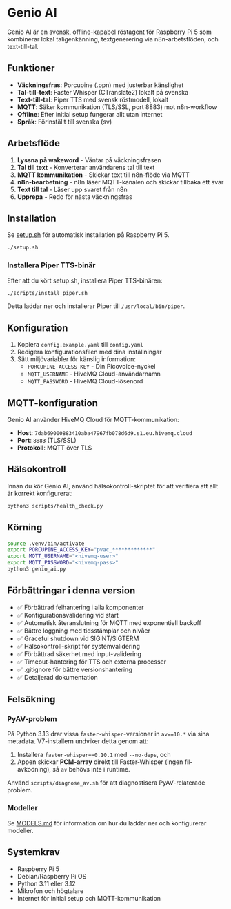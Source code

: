 # Genio AI

Genio AI är en svensk, offline-kapabel röstagent för Raspberry Pi 5 som kombinerar lokal taligenkänning, textgenerering via n8n-arbetsflöden, och text-till-tal.

## Funktioner

- **Väckningsfras**: Porcupine (.ppn) med justerbar känslighet
- **Tal-till-text**: Faster Whisper (CTranslate2) lokalt på svenska
- **Text-till-tal**: Piper TTS med svensk röstmodell, lokalt
- **MQTT**: Säker kommunikation (TLS/SSL, port 8883) mot n8n-workflow
- **Offline**: Efter initial setup fungerar allt utan internet
- **Språk**: Förinställt till svenska (sv)

## Arbetsflöde

1. **Lyssna på wakeword** - Väntar på väckningsfrasen
2. **Tal till text** - Konverterar användarens tal till text
3. **MQTT kommunikation** - Skickar text till n8n-flöde via MQTT
4. **n8n-bearbetning** - n8n läser MQTT-kanalen och skickar tillbaka ett svar
5. **Text till tal** - Läser upp svaret från n8n
6. **Upprepa** - Redo för nästa väckningsfras

## Installation

Se [setup.sh](setup.sh) för automatisk installation på Raspberry Pi 5.

```bash
./setup.sh
```

### Installera Piper TTS-binär

Efter att du kört setup.sh, installera Piper TTS-binären:

```bash
./scripts/install_piper.sh
```

Detta laddar ner och installerar Piper till `/usr/local/bin/piper`.

## Konfiguration

1. Kopiera `config.example.yaml` till `config.yaml`
2. Redigera konfigurationsfilen med dina inställningar
3. Sätt miljövariabler för känslig information:
   - `PORCUPINE_ACCESS_KEY` - Din Picovoice-nyckel
   - `MQTT_USERNAME` - HiveMQ Cloud-användarnamn
   - `MQTT_PASSWORD` - HiveMQ Cloud-lösenord

## MQTT-konfiguration

Genio AI använder HiveMQ Cloud för MQTT-kommunikation:
- **Host**: `7dab69000883410aba47967fb078d6d9.s1.eu.hivemq.cloud`
- **Port**: `8883` (TLS/SSL)
- **Protokoll**: MQTT över TLS

## Hälsokontroll

Innan du kör Genio AI, använd hälsokontroll-skriptet för att verifiera att allt är korrekt konfigurerat:

```bash
python3 scripts/health_check.py
```

## Körning

```bash
source .venv/bin/activate
export PORCUPINE_ACCESS_KEY="pvac_*************"
export MQTT_USERNAME="<hivemq-user>"
export MQTT_PASSWORD="<hivemq-pass>"
python3 genio_ai.py
```

## Förbättringar i denna version

- ✅ Förbättrad felhantering i alla komponenter
- ✅ Konfigurationsvalidering vid start
- ✅ Automatisk återanslutning för MQTT med exponentiell backoff
- ✅ Bättre loggning med tidsstämplar och nivåer
- ✅ Graceful shutdown vid SIGINT/SIGTERM
- ✅ Hälsokontroll-skript för systemvalidering
- ✅ Förbättrad säkerhet med input-validering
- ✅ Timeout-hantering för TTS och externa processer
- ✅ .gitignore för bättre versionshantering
- ✅ Detaljerad dokumentation

## Felsökning

### PyAV-problem

På Python 3.13 drar vissa `faster-whisper`-versioner in `av==10.*` via sina metadata. V7-installern undviker detta genom att:
1) Installera `faster-whisper==0.10.1` med `--no-deps`, och
2) Appen skickar **PCM-array** direkt till Faster-Whisper (ingen fil-avkodning), så `av` behövs inte i runtime.

Använd `scripts/diagnose_av.sh` för att diagnostisera PyAV-relaterade problem.

### Modeller

Se [MODELS.md](MODELS.md) för information om hur du laddar ner och konfigurerar modeller.

## Systemkrav

- Raspberry Pi 5
- Debian/Raspberry Pi OS
- Python 3.11 eller 3.12
- Mikrofon och högtalare
- Internet för initial setup och MQTT-kommunikation
